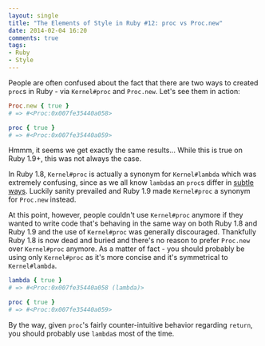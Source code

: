 ```yaml
---
layout: single
title: "The Elements of Style in Ruby #12: proc vs Proc.new"
date: 2014-02-04 16:20
comments: true
tags:
- Ruby
- Style
---
```


People are often confused about the fact that there are two ways to created `proc`s in Ruby -
via `Kernel#proc` and `Proc.new`. Let's see them in action:

``` ruby
Proc.new { true }
# => #<Proc:0x007fe35440a058>

proc { true }
# => #<Proc:0x007fe35440a059>
```

Hmmm, it seems we get exactly the same results... While this is true
on Ruby 1.9+, this was not always the case.

In Ruby 1.8, `Kernel#proc` is actually a synonym for `Kernel#lambda`
which was extremely confusing, since as we all know `lambda`s an
`proc`s differ in
[subtle ways](http://stackoverflow.com/questions/626/when-to-use-lambda-when-to-use-proc-new). Luckily
sanity prevailed and Ruby 1.9 made `Kernel#proc` a synonym for
`Proc.new` instead.

At this point, however, people couldn't use `Kernel#proc` anymore if they
wanted to write code that's behaving in the same way on both Ruby 1.8
and Ruby 1.9 and the use of `Kernel#proc` was generally discouraged.
Thankfully Ruby 1.8 is now dead and buried and there's no reason to prefer
`Proc.new` over `Kernel#proc` anymore.  As a matter of fact - you
should probably be using only `Kernel#proc` as it's more concise and
it's symmetrical to `Kernel#lambda`.

``` ruby
lambda { true }
# => #<Proc:0x007fe35440a058 (lambda)>

proc { true }
# => #<Proc:0x007fe35440a059>
```

By the way, given `proc`'s fairly counter-intuitive behavior regarding `return`, you should probably
use `lambda`s most of the time.
